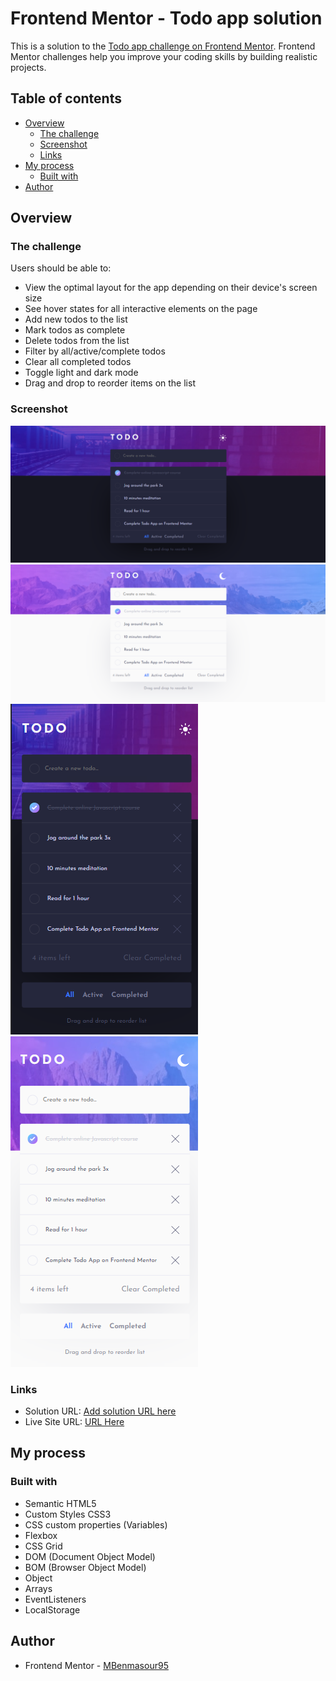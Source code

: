 # Frontend Mentor - Todo app solution

This is a solution to the [Todo app challenge on Frontend Mentor](https://www.frontendmentor.io/challenges/todo-app-Su1_KokOW). Frontend Mentor challenges help you improve your coding skills by building realistic projects.

## Table of contents

- [Overview](#overview)
  - [The challenge](#the-challenge)
  - [Screenshot](#screenshot)
  - [Links](#links)
- [My process](#my-process)
  - [Built with](#built-with)
- [Author](#author)

## Overview

### The challenge

Users should be able to:

- View the optimal layout for the app depending on their device's screen size
- See hover states for all interactive elements on the page
- Add new todos to the list
- Mark todos as complete
- Delete todos from the list
- Filter by all/active/complete todos
- Clear all completed todos
- Toggle light and dark mode
- Drag and drop to reorder items on the list

### Screenshot

![Desktop Dark](./screenshots/Desktop-Dark.png)
![Desktop Light](./screenshots/Desktop-Light.png)
![Mobile Dark](./screenshots/Mobile-Dark.png)
![Mobile Light](./screenshots/Mobile-Light.png)

### Links

- Solution URL: [Add solution URL here](https://your-solution-url.com)
- Live Site URL: [URL Here](https://mbenmasour95.github.io/Todo-App/)

## My process

### Built with

- Semantic HTML5
- Custom Styles CSS3
- CSS custom properties (Variables)
- Flexbox
- CSS Grid
- DOM (Document Object Model)
- BOM (Browser Object Model)
- Object
- Arrays
- EventListeners
- LocalStorage

## Author

- Frontend Mentor - [MBenmasour95](https://www.frontendmentor.io/profile/MBenmasour95)

